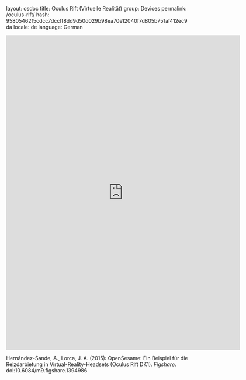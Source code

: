 layout: osdoc
title: Oculus Rift (Virtuelle Realität)
group: Devices
permalink: /oculus-rift/
hash: 95805462f5cdcc7dccff8dd9d50d029b98ea70e12040f7d805b751af412ec9da
locale: de
language: German

<iframe src="http://wl.figshare.com/articles/1394986/embed?show_title=1" width="640" height="861" frameborder="0"></iframe>

Hernández-Sande, A., Lorca, J. A. (2015): OpenSesame: Ein Beispiel für die Reizdarbietung in Virtual-Reality-Headsets (Oculus Rift DK1). *Figshare*. doi:10.6084/m9.figshare.1394986